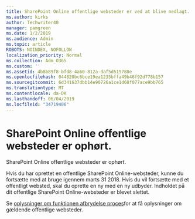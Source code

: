 ```yaml
---
title: SharePoint Online offentlige websteder er ved at blive nedlagt.
ms.author: kirks
author: Techwriter40
manager: pamgreen
ms.date: 1/2/2019
ms.audience: Admin
ms.topic: article
ROBOTS: NOINDEX, NOFOLLOW
localization_priority: Normal
ms.collection: Adm_O365
ms.custom: ''
ms.assetid: 4b8b89f8-bfd8-4a60-812a-daf5d519788e
ms.openlocfilehash: 044820bc6bce19ea1235bffa49b46f92d778b157
ms.sourcegitcommit: 6d341637dbb14e90726a1ce1d68f077ace9bb765
ms.translationtype: MT
ms.contentlocale: da-DK
ms.lasthandoff: 06/04/2019
ms.locfileid: "34719406"
---
```

# <a name="sharepoint-online-public-websites-have-been-discontinued"></a>SharePoint Online offentlige websteder er ophørt.

<p><span style="mso-bidi-font-family: Calibri; mso-bidi-theme-font: minor-latin;">SharePoint Online offentlige websteder er ophørt.&nbsp;</span></p> <p><span style="mso-bidi-font-family: Calibri; mso-bidi-theme-font: minor-latin;">Hvis du har oprettet en offentlige SharePoint Online-websteder, kunne du fortsætte med at bruge igennem marts 31 2018. Hvis du vil fortsætte med et offentligt websted, skal du oprette en ny med en ny udbyder. Indholdet på dit offentlige SharePoint Online-websteder er blevet slettet.&nbsp;</span></p> <p><span style="mso-bidi-font-family: Calibri; mso-bidi-theme-font: minor-latin;">Se <a href="https://go.microsoft.com/fwlink/?linkid=866980">oplysninger om funktionen afbrydelse proces</a>for at få oplysninger om gældende offentlige websteder.</span></p>
